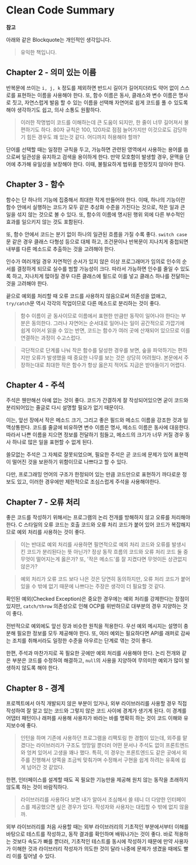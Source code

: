 # Clean Code Summary

**참고**

아래와 같은 Blockquote는 개인적인 생각입니다.
> 유익한 책입니다.


## Chapter 2 - 의미 있는 이름

반복문에 쓰이는 `i, j, k` 정도를 제외하면 반드시 길이가 길어지더라도 약어 없이 스스로를 표현하는 이름을 사용해야 한다. 또, 함수 이름은 동사, 클래스와 변수 이름은 명사로 짓고, 자연스럽게 발음 할 수 있는 이름을 선택해 자연어로 쉽게 코드를 풀 수 있도록 해야 생각하기도 쉽고, 의사 소통도 원활하다.

> 이러한 작명법이 코드를 이해하는데 큰 도움이 되지만, 한 줄이 너무 길어져서 불편하기도 하다. 80자 규칙은 100, 120자로 점점 늘어가지만 이것으로도 감당하기 힘든 경우도 꽤 있는것 같다. 어디까지 허용해야 할까?

단어를 선택할 때는 일정한 규칙을 두고, 가능하면 관련된 영역에서 사용하는 용어를 씀으로써 일관성을 유지하고 검색을 용이하게 한다. 만약 모호함이 발생할 경우, 문맥을 단어에 추가해 유일성을 보장해야 한다. 이때, 불필요하게 범위를 한정짓지 않아야 한다.


## Chapter 3 - 함수

함수는 단 하나의 기능에 집중해서 최대한 작게 만들어야 한다. 이때, 하나의 기능이란 함수 안에서 실행하는 코드가 모두 같은 추상화 수준을 가진다는 것으로, 작은 일과 큰 일을 섞지 않는 것으로 볼 수 있다. 또, 함수의 이름에 명시된 행위 외에 다른 부수적인 효과를 일으키지 않는 것도 포함된다.

또, 함수 안에서 코드는 분기 없이 하나의 일관된 흐름을 가질 수록 좋다. `switch case` 문 같은 경우 클래스 다형성 등으로 대체 하고, 조건문이나 반복문이 지나치게 중첩되면 내부를 다른 메소드로 추출하는 것을 고려해야 한다.

인수가 여러개일 경우 자연적인 순서가 있지 않은 이상 프로그래머가 임의로 인수의 순서를 결정하게 되므로 실수를 범할 가능성이 크다. 따라서 가능하면 인수를 줄일 수 있도록 하고, 지나치게 많아질 경우 다른 클래스에 필드로 이를 넣고 클래스 하나를 전달하는 것을 고려해야 한다.

끝으로 예외를 처리할 때 오류 코드를 사용하지 않음으로써 의존성을 없애고, `try/catch`문 역시 각각의 작업이므로 다른 메소드로 분리하는 것이 좋다.

> 함수 이름이 곧 동사이므로 이름에서 표현한 만큼만 동작이 일어나야 한다는 부분은 동의한다. 그러나 자연어는 순서대로 일어나는 일이 공간적으로 가깝기에 쉽게 이어서 읽을 수 있는 반면, 코드는 함수가 여러 곳에 산재되어 있으므로 이를 연결하는 과정이 수고스럽다.

> 극단적으로 단계를 나눠 작은 함수를 달성한 경우를 보면, 숲을 파악하기는 편하지만 오류가 발생했을 때 중요한 나무를 보는 것은 상당히 어려웠다. 본문에서 주장하는대로 최대한 작은 함수가 항상 옳은지 적어도 지금은 받아들이기 어렵다.


## Chapter 4 - 주석

주석은 웬만해선 아예 없는 것이 좋다. 코드가 간결하게 잘 작성되어있으면 굳이 코드와 분리되어있는 줄글로 다시 설명할 필요가 없기 때문이다.

이는, 앞선 장에서 작은 메소드 크기, 그리고 좋은 필드와 메소드 이름을 강조한 것과 일맥상통한다. 코드를 줄글에 비유하면 변수 이름은 명사, 메소드 이름은 동사에 대응한다. 따라서 나쁜 이름을 지으면 정보를 전달하기 힘들고, 메소드의 크기가 너무 커질 경우 동사 하나로 많은 일을 표현할 수 없게 된다.

쓸모없는 주석은 그 자체로 잘못되었으며, 필요한 주석은 곧 코드에 문제가 있어 표현력이 떨어진 것을 보완하기 위함이므로 나쁘다고 할 수 있다.

다만, 프로그래밍 언어의 구조가 한정되어 있는 만큼 코드만으로 표현하기 까다로운 정보도 있고, 이러한 경우에만 제한적으로 조심스럽게 주석을 사용해야한다.



## Chapter 7 - 오류 처리

좋은 코드를 작성하기 위해서는 프로그램의 논리 전개를 방해하지 않고 오류를 처리해야 한다. C 스타일의 오류 코드는 호출 코드와 오류 처리 코드가 붙어 있어 코드가 복잡해지므로 예외 처리를 사용하는 것이 좋다.

> 이는 반대로 예외 처리를 사용하면 필연적으로 예외 처리 코드와 오류를 발생시킨 코드가 분리된다는 뜻 아닌가?
> 정상 동작 흐름의 코드와 오류 처리 코드 둘 중 무엇이 떨어지는게 옳은가?
> 또, '작은 메소드'를 잘 지켰다면 무엇이든 상관없지 않은가?

> 예외 처리가 오류 코드 보다 나은 것은 당연히 동의하지만, 오류 처리 코드가 붙어 있을 수 밖에 없기 때문에 나쁘다는 주장은 생각이 더 필요할 것 같다.

확인된 예외(Checked Exception)은 중요한 경우에는 예외 처리를 강제한다는 장점이 있지만, `catch/throw` 의존성으로 인해 OCP를 위반하므로 대부분의 경우 지양하는 것이 좋다.

전반적으로 예외에도 앞선 장과 비슷한 원칙을 적용한다. 우선 예외 메시지는 설명이 충분해 필요한 정보를 모두 제공해야 한다. 또, 여러 예외는 필요하다면 API를 래퍼로 감싸는 조치를 취해서라도 일정한 수준을 아우르는 단계로 엮는 것이 좋다.

한편, 주석과 마찬가지로 꼭 필요한 곳에만 예외 처리를 사용해야 한다. 논리 전개와 같은 부분은 코드를 수정하여 해결하고, `null`의 사용을 지양하여 무의미한 예외가 많이 발생하지 않도록 해야 한다.



## Chapter 8 - 경계

프로젝트에서 아직 개발되지 않은 부분이 있거나, 외부 라이브러리를 사용할 경우 직접 작성하여 잘 알고 있는 코드와 그렇지 않은 코드 사이에 경계가 생기게 된다. 이 경계를 어댑터 패턴이나 래퍼를 사용해 사용자가 바라는 바를 명확히 하는 것이 코드 이해와 유지보수에 좋다.

> 인턴을 하며 기존에 사용하던 프로그램을 리팩토링 한 경험이 있는데, 외주를 맡겼다는 라이브러리가 구조도 엉망일 뿐더러 어떤 문서나 주석도 없이 프론트엔드와 엉켜 있어서 고생을 꽤나 했다. 특히, 이 경우는 프론트엔드도 같은 곳에서 외주를 진행해서 양쪽을 조금씩 맞춰가며 수정해서 구현을 쉽게 하려는 유혹에 쉽게 넘어간 것 같았다.

한편, 인터페이스를 설계할 때도 꼭 필요한 기능만을 제공해 원치 않는 동작을 초래하지 않도록 하는 것이 바람직하다.

> 라이브러리를 사용하다 보면 내가 알아서 조심해서 쓸 테니 더 다양한 인터페이스를 제공했으면 싶은 경우가 있다. 작성자와 사용자는 대립할 수 밖에 없지 않을까.

외부 라이브러리를 처음 사용할 때는 외부 라이브러리의 기초적인 부분에서부터 이해를 바탕으로 테스트를 작성하고, 동작 결과를 확인하며 배워나가는 것이 좋다. 바로 적용하는 것보다 속도가 빠를 뿐더러, 기초적인 테스트를 동시에 작성하기 때문에 만약 사용자가 이해한 것과 라이브러리 작성자가 의도한 것이 달라 나중에 문제가 생겼을 때에도 빨리 이를 짚어낼 수 있다.